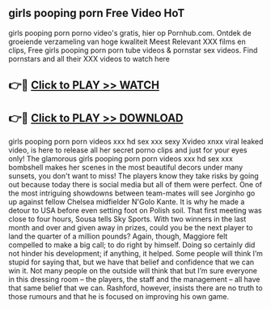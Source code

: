 ## girls pooping porn Free Video HoT 

girls pooping porn porno video's gratis, hier op Pornhub.com. Ontdek de groeiende verzameling van hoge kwaliteit Meest Relevant XXX films en clips,
Free girls pooping porn porn tube videos & pornstar sex videos. Find pornstars and all their XXX videos to watch here


## 👉🔴 [Click to PLAY >> WATCH](http://us.freeplayer.one?title=girls_pooping_porn&ref=16D)

## 👉🔴 [Click to PLAY >> DOWNLOAD](http://us.freeplayer.one?title=girls_pooping_porn&ref=16D)


girls pooping porn porn videos xxx hd sex xxx sexy Xvideo xnxx viral leaked video, is here to release all her secret porno clips and just for your eyes only! The glamorous girls pooping porn porn videos xxx hd sex xxx bombshell makes her scenes in the most beautiful decors under many sunsets, you don't want to miss! The players know they take risks by going out because today there is social media but all of them were perfect. One of the most intriguing showdowns between team-mates will see Jorginho go up against fellow Chelsea midfielder N'Golo Kante. It is why he made a detour to USA before even setting foot on Polish soil. That first meeting was close to four hours, Sousa tells Sky Sports. With two winners in the last month and over and given away in prizes, could you be the next player to land the quarter of a million pounds? Again, though, Maggiore felt compelled to make a big call; to do right by himself. Doing so certainly did not hinder his development; if anything, it helped. Some people will think I’m stupid for saying that, but we have that belief and confidence that we can win it. Not many people on the outside will think that but I’m sure everyone in this dressing room – the players, the staff and the management – all have that same belief that we can. Rashford, however, insists there are no truth to those rumours and that he is focused on improving his own game.